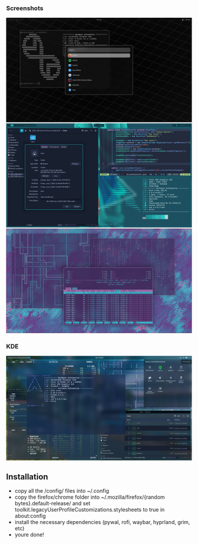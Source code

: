 ### Screenshots
<img src="shots/hypr4.png" width="660px">
<img src="shots/hypr1.jpg" width="660px">
<img src="shots/hypr3.png" width="660px">

### KDE

<img src="shots/kde.png" width="660px">

## Installation
- copy all the /config/ files into ~/.config
- copy the firefox/chrome folder into ~/.mozilla/firefox/{random bytes}.default-release/ and set  toolkit.legacyUserProfileCustomizations.stylesheets to true in about:config
- install the necessary dependencies (pywal, rofi, waybar, hyprland, grim, etc)
- youre done!
